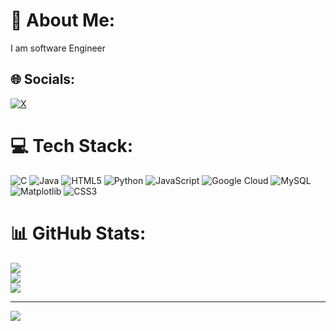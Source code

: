 # 💫 About Me:
I am software Engineer


## 🌐 Socials:
[![X](https://img.shields.io/badge/X-black.svg?logo=X&logoColor=white)](https://x.com/MallikarjunS28) 

# 💻 Tech Stack:
![C](https://img.shields.io/badge/c-%2300599C.svg?style=flat&logo=c&logoColor=white) ![Java](https://img.shields.io/badge/java-%23ED8B00.svg?style=flat&logo=openjdk&logoColor=white) ![HTML5](https://img.shields.io/badge/html5-%23E34F26.svg?style=flat&logo=html5&logoColor=white) ![Python](https://img.shields.io/badge/python-3670A0?style=flat&logo=python&logoColor=ffdd54) ![JavaScript](https://img.shields.io/badge/javascript-%23323330.svg?style=flat&logo=javascript&logoColor=%23F7DF1E) ![Google Cloud](https://img.shields.io/badge/GoogleCloud-%234285F4.svg?style=flat&logo=google-cloud&logoColor=white) ![MySQL](https://img.shields.io/badge/mysql-4479A1.svg?style=flat&logo=mysql&logoColor=white) ![Matplotlib](https://img.shields.io/badge/Matplotlib-%23ffffff.svg?style=flat&logo=Matplotlib&logoColor=black) ![CSS3](https://img.shields.io/badge/css3-%231572B6.svg?style=flat&logo=css3&logoColor=white)
# 📊 GitHub Stats:
![](https://github-readme-stats.vercel.app/api?username=MallikarjunS28&theme=dark&hide_border=false&include_all_commits=false&count_private=false)<br/>
![](https://nirzak-streak-stats.vercel.app/?user=MallikarjunS28&theme=dark&hide_border=false)<br/>
![](https://github-readme-stats.vercel.app/api/top-langs/?username=MallikarjunS28&theme=dark&hide_border=false&include_all_commits=false&count_private=false&layout=compact)

---
[![](https://visitcount.itsvg.in/api?id=MallikarjunS28&icon=0&color=0)](https://visitcount.itsvg.in)

